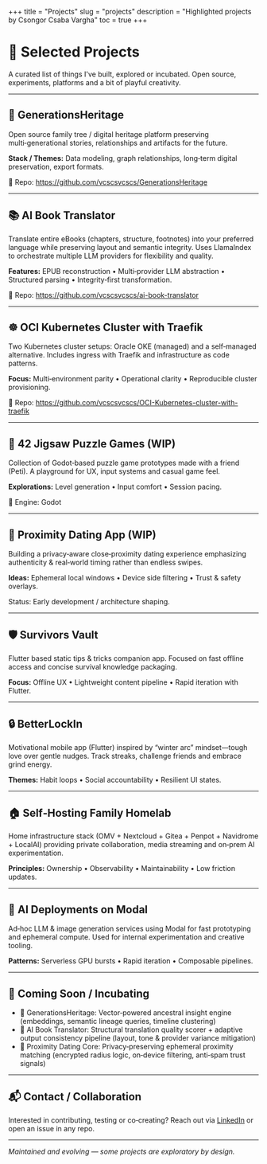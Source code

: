+++
title = "Projects"
slug = "projects"
description = "Highlighted projects by Csongor Csaba Vargha"
toc = true
+++

# 🚀 Selected Projects

A curated list of things I've built, explored or incubated. Open source, experiments, platforms and a bit of playful creativity.

---

## 🌳 GenerationsHeritage
Open source family tree / digital heritage platform preserving multi‑generational stories, relationships and artifacts for the future.

**Stack / Themes:** Data modeling, graph relationships, long‑term digital preservation, export formats.

🔗 Repo: https://github.com/vcscsvcscs/GenerationsHeritage

---

## 📚 AI Book Translator
Translate entire eBooks (chapters, structure, footnotes) into your preferred language while preserving layout and semantic integrity. Uses LlamaIndex to orchestrate multiple LLM providers for flexibility and quality.

**Features:** EPUB reconstruction • Multi‑provider LLM abstraction • Structured parsing • Integrity‑first transformation.

🔗 Repo: https://github.com/vcscsvcscs/ai-book-translator

---

## ☸️ OCI Kubernetes Cluster with Traefik
Two Kubernetes cluster setups: Oracle OKE (managed) and a self‑managed alternative. Includes ingress with Traefik and infrastructure as code patterns.

**Focus:** Multi‑environment parity • Operational clarity • Reproducible cluster provisioning.

🔗 Repo: https://github.com/vcscsvcscs/OCI-Kubernetes-cluster-with-traefik

---

## 🧩 42 Jigsaw Puzzle Games (WIP)
Collection of Godot‑based puzzle game prototypes made with a friend (Peti). A playground for UX, input systems and casual game feel.

**Explorations:** Level generation • Input comfort • Session pacing.

🔧 Engine: Godot

---

## 📡 Proximity Dating App (WIP)
Building a privacy‑aware close‑proximity dating experience emphasizing authenticity & real‑world timing rather than endless swipes.

**Ideas:** Ephemeral local windows • Device side filtering • Trust & safety overlays.

Status: Early development / architecture shaping.

---

## 🛡 Survivors Vault
Flutter based static tips & tricks companion app. Focused on fast offline access and concise survival knowledge packaging.

**Focus:** Offline UX • Lightweight content pipeline • Rapid iteration with Flutter.

---

## 🔒 BetterLockIn
Motivational mobile app (Flutter) inspired by “winter arc” mindset—tough love over gentle nudges. Track streaks, challenge friends and embrace grind energy.

**Themes:** Habit loops • Social accountability • Resilient UI states.

---

## 🏠 Self‑Hosting Family Homelab
Home infrastructure stack (OMV + Nextcloud + Gitea + Penpot + Navidrome + LocalAI) providing private collaboration, media streaming and on‑prem AI experimentation.

**Principles:** Ownership • Observability • Maintainability • Low friction updates.

---

## 🧠 AI Deployments on Modal
Ad‑hoc LLM & image generation services using Modal for fast prototyping and ephemeral compute. Used for internal experimentation and creative tooling.

**Patterns:** Serverless GPU bursts • Rapid iteration • Composable pipelines.

---

## 🧪 Coming Soon / Incubating
- 🧬 GenerationsHeritage: Vector‑powered ancestral insight engine (embeddings, semantic lineage queries, timeline clustering)
- 📖 AI Book Translator: Structural translation quality scorer + adaptive output consistency pipeline (layout, tone & provider variance mitigation)
- 📍 Proximity Dating Core: Privacy‑preserving ephemeral proximity matching (encrypted radius logic, on‑device filtering, anti‑spam trust signals)

---

## 📬 Contact / Collaboration
Interested in contributing, testing or co‑creating? Reach out via [LinkedIn](https://www.linkedin.com/in/varghacsongorcsaba/) or open an issue in any repo.

---

_Maintained and evolving — some projects are exploratory by design._